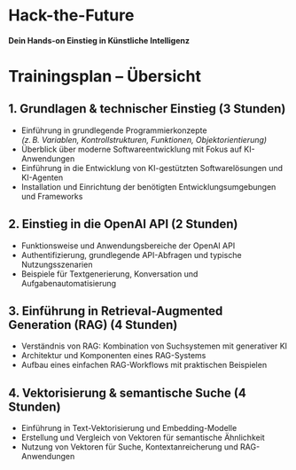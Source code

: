 # Hack-the-Future
#### Dein Hands-on Einstieg in Künstliche Intelligenz

# Trainingsplan – Übersicht

## 1. Grundlagen & technischer Einstieg (3 Stunden)
- Einführung in grundlegende Programmierkonzepte  
  *(z. B. Variablen, Kontrollstrukturen, Funktionen, Objektorientierung)*
- Überblick über moderne Softwareentwicklung mit Fokus auf KI-Anwendungen
- Einführung in die Entwicklung von KI-gestützten Softwarelösungen und KI-Agenten
- Installation und Einrichtung der benötigten Entwicklungsumgebungen und Frameworks

## 2. Einstieg in die OpenAI API (2 Stunden)
- Funktionsweise und Anwendungsbereiche der OpenAI API
- Authentifizierung, grundlegende API-Abfragen und typische Nutzungsszenarien
- Beispiele für Textgenerierung, Konversation und Aufgabenautomatisierung

## 3. Einführung in Retrieval-Augmented Generation (RAG) (4 Stunden)
- Verständnis von RAG: Kombination von Suchsystemen mit generativer KI
- Architektur und Komponenten eines RAG-Systems
- Aufbau eines einfachen RAG-Workflows mit praktischen Beispielen

## 4. Vektorisierung & semantische Suche (4 Stunden)
- Einführung in Text-Vektorisierung und Embedding-Modelle
- Erstellung und Vergleich von Vektoren für semantische Ähnlichkeit
- Nutzung von Vektoren für Suche, Kontextanreicherung und RAG-Anwendungen
